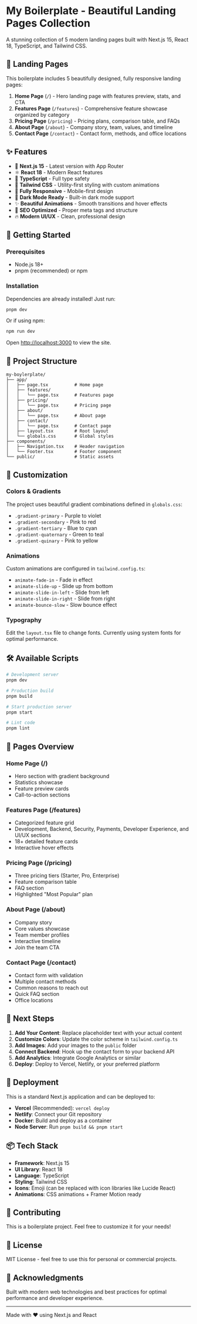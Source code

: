 # My Boilerplate - Beautiful Landing Pages Collection

A stunning collection of 5 modern landing pages built with Next.js 15, React 18, TypeScript, and Tailwind CSS.

## 🎨 Landing Pages

This boilerplate includes 5 beautifully designed, fully responsive landing pages:

1. **Home Page** (`/`) - Hero landing page with features preview, stats, and CTA
2. **Features Page** (`/features`) - Comprehensive feature showcase organized by category
3. **Pricing Page** (`/pricing`) - Pricing plans, comparison table, and FAQs
4. **About Page** (`/about`) - Company story, team, values, and timeline
5. **Contact Page** (`/contact`) - Contact form, methods, and office locations

## ✨ Features

- 🚀 **Next.js 15** - Latest version with App Router
- ⚛️ **React 18** - Modern React features
- 📘 **TypeScript** - Full type safety
- 🎨 **Tailwind CSS** - Utility-first styling with custom animations
- 📱 **Fully Responsive** - Mobile-first design
- 🌙 **Dark Mode Ready** - Built-in dark mode support
- ✨ **Beautiful Animations** - Smooth transitions and hover effects
- 🎯 **SEO Optimized** - Proper meta tags and structure
- 🔥 **Modern UI/UX** - Clean, professional design

## 🚀 Getting Started

### Prerequisites

- Node.js 18+ 
- pnpm (recommended) or npm

### Installation

Dependencies are already installed! Just run:

```bash
pnpm dev
```

Or if using npm:

```bash
npm run dev
```

Open [http://localhost:3000](http://localhost:3000) to view the site.

## 📁 Project Structure

```
my-boylerplate/
├── app/
│   ├── page.tsx          # Home page
│   ├── features/
│   │   └── page.tsx      # Features page
│   ├── pricing/
│   │   └── page.tsx      # Pricing page
│   ├── about/
│   │   └── page.tsx      # About page
│   ├── contact/
│   │   └── page.tsx      # Contact page
│   ├── layout.tsx        # Root layout
│   └── globals.css       # Global styles
├── components/
│   ├── Navigation.tsx    # Header navigation
│   └── Footer.tsx        # Footer component
└── public/               # Static assets
```

## 🎨 Customization

### Colors & Gradients

The project uses beautiful gradient combinations defined in `globals.css`:

- `.gradient-primary` - Purple to violet
- `.gradient-secondary` - Pink to red
- `.gradient-tertiary` - Blue to cyan
- `.gradient-quaternary` - Green to teal
- `.gradient-quinary` - Pink to yellow

### Animations

Custom animations are configured in `tailwind.config.ts`:

- `animate-fade-in` - Fade in effect
- `animate-slide-up` - Slide up from bottom
- `animate-slide-in-left` - Slide from left
- `animate-slide-in-right` - Slide from right
- `animate-bounce-slow` - Slow bounce effect

### Typography

Edit the `layout.tsx` file to change fonts. Currently using system fonts for optimal performance.

## 🛠️ Available Scripts

```bash
# Development server
pnpm dev

# Production build
pnpm build

# Start production server
pnpm start

# Lint code
pnpm lint
```

## 📝 Pages Overview

### Home Page (/)
- Hero section with gradient background
- Statistics showcase
- Feature preview cards
- Call-to-action sections

### Features Page (/features)
- Categorized feature grid
- Development, Backend, Security, Payments, Developer Experience, and UI/UX sections
- 18+ detailed feature cards
- Interactive hover effects

### Pricing Page (/pricing)
- Three pricing tiers (Starter, Pro, Enterprise)
- Feature comparison table
- FAQ section
- Highlighted "Most Popular" plan

### About Page (/about)
- Company story
- Core values showcase
- Team member profiles
- Interactive timeline
- Join the team CTA

### Contact Page (/contact)
- Contact form with validation
- Multiple contact methods
- Common reasons to reach out
- Quick FAQ section
- Office locations

## 🎯 Next Steps

1. **Add Your Content**: Replace placeholder text with your actual content
2. **Customize Colors**: Update the color scheme in `tailwind.config.ts`
3. **Add Images**: Add your images to the `public` folder
4. **Connect Backend**: Hook up the contact form to your backend API
5. **Add Analytics**: Integrate Google Analytics or similar
6. **Deploy**: Deploy to Vercel, Netlify, or your preferred platform

## 🚢 Deployment

This is a standard Next.js application and can be deployed to:

- **Vercel** (Recommended): `vercel deploy`
- **Netlify**: Connect your Git repository
- **Docker**: Build and deploy as a container
- **Node Server**: Run `pnpm build && pnpm start`

## 📦 Tech Stack

- **Framework**: Next.js 15
- **UI Library**: React 18
- **Language**: TypeScript
- **Styling**: Tailwind CSS
- **Icons**: Emoji (can be replaced with icon libraries like Lucide React)
- **Animations**: CSS animations + Framer Motion ready

## 🤝 Contributing

This is a boilerplate project. Feel free to customize it for your needs!

## 📄 License

MIT License - feel free to use this for personal or commercial projects.

## 🙏 Acknowledgments

Built with modern web technologies and best practices for optimal performance and developer experience.

---

Made with ❤️ using Next.js and React
